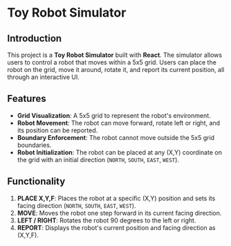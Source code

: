 # Toy Robot Simulator

## Introduction

This project is a **Toy Robot Simulator** built with **React**. The simulator allows users to control a robot that moves within a 5x5 grid. Users can place the robot on the grid, move it around, rotate it, and report its current position, all through an interactive UI.

## Features

- **Grid Visualization**: A 5x5 grid to represent the robot's environment.
- **Robot Movement**: The robot can move forward, rotate left or right, and its position can be reported.
- **Boundary Enforcement**: The robot cannot move outside the 5x5 grid boundaries.
- **Robot Initialization**: The robot can be placed at any (X,Y) coordinate on the grid with an initial direction (`NORTH`, `SOUTH`, `EAST`, `WEST`).

## Functionality

1. **PLACE X,Y,F**: Places the robot at a specific (X,Y) position and sets its facing direction (`NORTH`, `SOUTH`, `EAST`, `WEST`).
2. **MOVE**: Moves the robot one step forward in its current facing direction.
3. **LEFT / RIGHT**: Rotates the robot 90 degrees to the left or right.
4. **REPORT**: Displays the robot's current position and facing direction as (X,Y,F).
